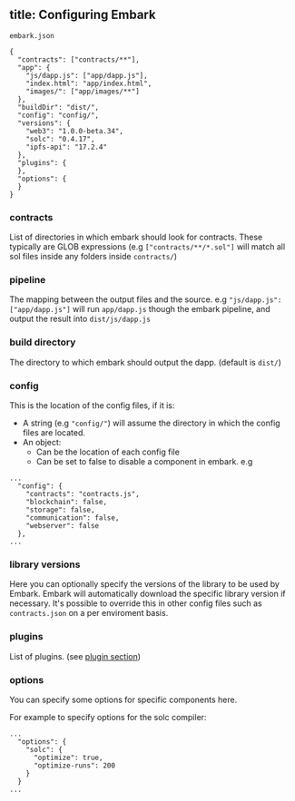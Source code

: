 title: Configuring Embark
---

`embark.json`
<pre><code class="json">{
  "contracts": ["contracts/**"],
  "app": {
    "js/dapp.js": ["app/dapp.js"],
    "index.html": "app/index.html",
    "images/": ["app/images/**"]
  },
  "buildDir": "dist/",
  "config": "config/",
  "versions": {
    "web3": "1.0.0-beta.34",
    "solc": "0.4.17",
    "ipfs-api": "17.2.4"
  },
  "plugins": {
  },
  "options": {
  }
}
</code></pre>

### contracts

List of directories in which embark should look for contracts. These typically are GLOB expressions (e.g `["contracts/**/*.sol"]` will match all sol files inside any folders inside `contracts/`)

### pipeline

The mapping between the output files and the source. e.g `"js/dapp.js": ["app/dapp.js"]` will run `app/dapp.js` though the embark pipeline, and output the result into `dist/js/dapp.js`

### build directory

The directory to which embark should output the dapp. (default is `dist/`)

### config

This is the location of the config files, if it is:

* A string (e.g `"config/"`) will assume the directory in which the config files are located.
* An object:
  * Can be the location of each config file
  * Can be set to false to disable a component in embark. e.g

<pre><code class="json">...
  "config": {
    "contracts": "contracts.js",
    "blockchain": false,
    "storage": false,
    "communication": false,
    "webserver": false
  },
...
</code></pre>

### library versions

Here you can optionally specify the versions of the library to be used by Embark. Embark will automatically download the specific library version if necessary. It's possible to override this in other config files such as `contracts.json` on a per enviroment basis.

### plugins

List of plugins. (see [plugin section](installing_plugins.html))

### options

You can specify some options for specific components here.

For example to specify options for the solc compiler:
<pre><code class="json">...
  "options": {
    "solc": {
      "optimize": true,
      "optimize-runs": 200
    }
  }
...
</code></pre>

